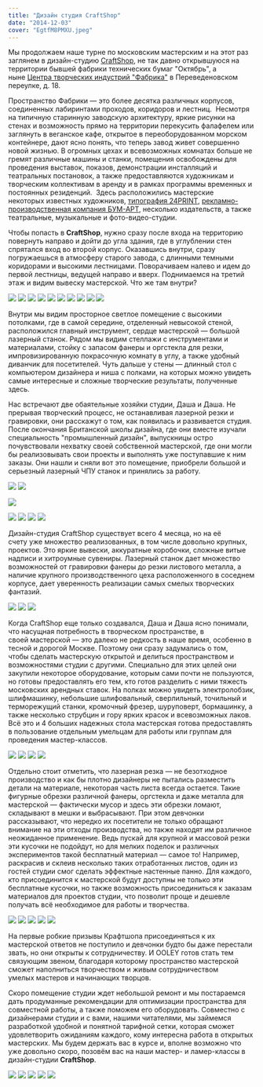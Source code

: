```yaml
---
title: "Дизайн студия CraftShop"
date: "2014-12-03"
cover: "EgtfM8PMXU.jpeg"
---
```


Мы продолжаем наше турне по московским мастерским и на этот раз заглянем в дизайн-студию [CraftShop](http://craftshop.me/), не так давно открывшуюся на территории бывшей фабрики технических бумаг "Октябрь", а ныне [Центра творческих индустрий "Фабрика"](http://www.proektfabrika.ru/) в Переведеновском переулке, д. 18.

Пространство Фабрики — это более десятка различных корпусов, соединенных лабиринтами проходов, коридоров и лестниц.  Несмотря на типичную старинную заводскую архитектуру, яркие рисунки на стенах и возможность прямо на территории перекусить фалафелем или заглянуть в веганское кафе, открытое в переоборудованном морском контейнере, дают ясно понять, что теперь завод живет совершенно новой жизнью. В огромных цехах и всевозможных комнатах больше не гремят различные машины и станки, помещения освобождены для проведения выставок, показов, демонстрации инсталляций и театральных постановок, а также предоставляются художникам и творческим коллективам в аренду и в рамках программы временных и постоянных резиденций.  Здесь расположились мастерские некоторых известных художников, [типография 24PRINT](http://24print.ru/contacts_baumanka), [рекламно-производственная компания БУМ-АРТ](http://www.bum-art.ru/ru/contacts.html), несколько издательств, а также театральные, музыкальные и фото-видео-студии.

Чтобы попасть в **CraftShop**, нужно сразу после входа на территорию повернуть направо и дойти до угла здания, где в углублении стен спрятался вход во второй корпус. Оказавшись внутри, сразу погружаешься в атмосферу старого завода, с длинными темными коридорами и высокими лестницами. Поворачиваем налево и идем до первой лестницы, ведущей направо и вверх. Поднимаемся на третий этаж и видим вывеску мастерской. Что же там внутри?

![](./images/IMG_7556.jpg)
![](./images/IMG_7555.jpg)
![](./images/IMG_7531.jpg)
![](./images/IMG_7534.jpg)
![](./images/IMG_7535.jpg)
![](./images/IMG_7554.jpg)
![](./images/IMG_7533.jpg)
![](./images/IMG_7536.jpg)
![](./images/IMG_7557.jpg)
![](./images/IMG_7565.jpg)

Внутри мы видим просторное светлое помещение с высокими потолками, где в самой середине, отделенный невысокой стеной, расположился главный инструмент, сердце мастерской — большой лазерный станок. Рядом мы видим стеллажи с инструментами и материалами, стойку с запасом фанеры и оргстекла для резки, импровизированную покрасочную комнату в углу, а также удобный диванчик для посетителей. Чуть дальше у стены — длинный стол с компьютером дизайнера и ниша с полками, на которых можно увидеть самые интересные и сложные творческие результаты, полученные здесь.

Нас встречают две обаятельные хозяйки студии, Даша и Даша. Не прерывая творческий процесс, не останавливая лазерной резки и гравировки, они расскажут о том, как появилась и развивается студия. После окончания Британской школы дизайна, где они вместе изучали специальность "промышленный дизайн", выпускницы остро почувствовали нехватку своей собственной мастерской, где они могли бы реализовывать свои проекты и выполнять уже поступавшие к ним заказы. Они нашли и сняли вот это помещение, приобрели большой и серьезный лазерный ЧПУ станок и принялись за работу.

![](./images/IMG_7545.jpg)
![](./images/IMG_7560.jpg)

![](./images/IMG_7541.jpg)

![](./images/IMG_7538.jpg)
![](./images/IMG_7539.jpg)
![](./images/IMG_7542.jpg)
![](./images/IMG_7543.jpg)

Дизайн-студия CraftShop существует всего 4 месяца, но на её счету уже множество реализованных, в том числе довольно крупных, проектов. Это яркие вывески, аккуратные коробочки, сложные витые надписи и хитроумные сувениры. Лазерный станок дает множество возможностей от гравировки фанеры до резки листового металла, а наличие крупного производственного цеха расположенного в соседнем корпусе, дает уверенность реализации самых смелых творческих фантазий.

![](./images/IMG_7562.jpg)
![](./images/IMG_7540.jpg)
![](./images/IMG_7559.jpg)

Когда CraftShop еще только создавался, Даша и Даша ясно понимали, что насущная потребность в творческом пространстве, в своей мастерской — это далеко не редкость в наше время, особенно в тесной и дорогой Москве. Поэтому они сразу задумались о том, чтобы сделать мастерскую открытой и делиться пространством и возможностями студии с другими. Специально для этих целей они закупили некоторое оборудование, которым сами почти не пользуются, но готовы предоставлять его тем, кто готов разделить с ними тяжесть московских арендных ставок. На полках можно увидеть электролобзик, шлифмашинку, небольшие шлифовальный, сверлильный, точильный и терморежущий станки, кромочный фрезер, шуруповерт, бормашинку, а также несколько струбцин и гору ярких красок и всевозможных лаков. Всё это и 4 больших надежных стола мастерская готова предоставлять в пользование отдельным умельцам для работы или группам для проведения мастер-классов.

![](./images/IMG_7564.jpg)
![](./images/IMG_7548.jpg)
![](./images/IMG_7549.jpg)
![](./images/IMG_7550.jpg)

Отдельно стоит отметить, что лазерная резка — не безотходное производство и как бы плотно дизайнеры не пытались разместить детали на материале, некоторая часть листа всегда остается. Такие фигурные обрезки различной фанеры, оргстекла и даже металла для мастерской — фактически мусор и здесь эти обрезки ломают, складывают в мешки и выбрасывают. При этом девчонки рассказывают, что нередко их посетители не только обращают внимание на эти отходы производства, но также находят им различное неожиданное применение. Ведь пускай для крупной и массовой резки эти кусочки не подойдут, но для мелких поделок и различных экспериментов такой бесплатный материал — самое то! Например, раскрасив и склеив несколько таких отработанных листов, один из гостей студии смог сделать эффектные настенные панно. Для каждого, кто присоединится к мастерской будут доступны не только эти бесплатные кусочки, но также возможность присоединиться к заказам материалов для проектов студии, что позволит проще и дешевле получать всё необходимое для работы и творчества.

![](./images/IMG_7551.jpg)
![](./images/IMG_7553.jpg)
![](./images/IMG_7546.jpg)
![](./images/IMG_7547.jpg)
![](./images/IMG_7544.jpg)

На первые робкие призывы Крафтшопа присоединяться к их мастерской ответов не поступило и девчонки будто бы даже перестали звать, но они открыты к сотрудничеству. И OOLEY готов стать тем связующим звеном, благодаря которому пространство мастерской сможет наполниться творчеством и живым сотрудничеством умелых мастеров и начинающих творцов.

Скоро помещение студии ждет небольшой ремонт и мы постараемся дать продуманные рекомендации для оптимизации пространства для совместной работы, а также поможем его оборудовать. Совместно с дизайнерами студии и с вами, нашими читателями, мы займемся разработкой удобной и понятной тарифной сетки, которая сможет удовлетворить ожиданиям каждого, кому интересна работа в открытых мастерских. Мы будем держать вас в курсе и, вполне возможно что уже довольно скоро, позовём вас на наши мастер- и ламер-классы в дизайн-студии **CraftShop**.

![](./images/1000-64c894b22782c3f94ade4118debf61ee.jpg)
![](./images/1000-254db1ed3a369be20d78079d79cd294b.jpg)
![](./images/1000-675980c45384416c0196866cca8d1f29.jpg)
![](./images/1000-d5ef165e917b81c3b170a55d3a5dd51a.jpg)
![](./images/1000-d022d4a8e225b9ee352311169e584f1e.jpeg)
